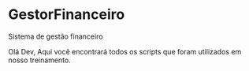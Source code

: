 # GestorFinanceiro
Sistema de gestão financeiro

Olá Dev, Aqui você encontrará todos os scripts que foram utilizados em nosso treinamento.
